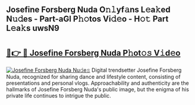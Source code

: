 ## Josefine Forsberg Nuda O𝚗𝚕yf𝚊ns L𝚎a𝚔ed N𝚞𝚍es - Part-aGl P𝚑𝚘tos Vi𝚍𝚎o - H𝚘𝚝 Part L𝚎a𝚔s uwsN9

# <h2><a href="http://kfeb8r8.oniu.top/?m=Josefine+Forsberg+Nuda">🔗👉 🔴 Josefine Forsberg Nuda P𝚑ot𝚘𝚜 V𝚒d𝚎o</a></h2>

[![Josefine Forsberg Nuda Nu𝚍e𝚜](https://i.imgur.com/0qMVB7G.gif)](http://kfeb8r8.oniu.top/?m=Josefine+Forsberg+Nuda)
Digital trendsetter Josefine Forsberg Nuda, recognized for sharing dance and lifestyle content, consisting of presentations and personal vlogs. Approachability and authenticity are the hallmarks of Josefine Forsberg Nuda's public image, but the enigma of his private life continues to intrigue the public.  
